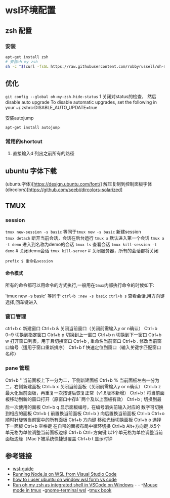 # wsl环境配置

## zsh 配置

### 安装

```bash
apt-get install zsh
# 安装oh my zsh
sh -c "$(curl -fsSL https://raw.githubusercontent.com/robbyrussell/oh-my-zsh/master/tools/install.sh)"
```

## 优化

`git config --global oh-my-zsh.hide-status` 1 关闭对status的检查，
然后disable auto upgrade To disable automatic upgrades, set the following in your ~/.zshrc:DISABLE_AUTO_UPDATE=true

安装autojump

```bash
apt-get install autojump
```

### 常用的shortcut

1. 直接输入d 列出之前所有的路径

## ubuntu 字体下载
(ubuntu字体)[https://design.ubuntu.com/font/] 解压复制到控制面板字体
(dircolors)[https://github.com/seebi/dircolors-solarized]

## TMUX

### session 

`tmux new-session -s basic` 等同于`tmux new -s basic`  新建session     
`tmux detach`  断开当前会话，会话在后台运行
`tmux a`  默认进入第一个会话
`tmux a -t demo`  进入到名称为demo的会话
`tmux ls` 查看会话 
`tmux kill-session -t demo` # 关闭demo会话
`tmux kill-server` # 关闭服务器，所有的会话都将关闭

`prefix $ 重命名session`

#### 命令模式
所有的命令都可以用命令的方式执行,一般用在`tmux`内部执行命令的时候如下:

'tmux new -s basic' 等同于 `ctrl+b :new -s basic`
`ctrl+b s` 查看会话,用方向键选择,回车键进入

### 窗口管理
ctrl+b c    新建窗口
Ctrl+b &   关闭当前窗口（关闭前需输入y or n确认）
Ctrl+b 0~9 切换到指定窗口
Ctrl+b p   切换到上一窗口
Ctrl+b n   切换到下一窗口
Ctrl+b w   打开窗口列表，用于且切换窗口
Ctrl+b ,   重命名当前窗口
Ctrl+b .   修改当前窗口编号（适用于窗口重新排序）
Ctrl+b f   快速定位到窗口（输入关键字匹配窗口名称）      

### pane 管理
Ctrl+b " 当前面板上下一分为二，下侧新建面板
Ctrl+b % 当前面板左右一分为二，右侧新建面板
Ctrl+b x 关闭当前面板（关闭前需输入y or n确认）
Ctrl+b z 最大化当前面板，再重复一次按键后恢复正常（v1.8版本新增）
Ctrl+b ! 将当前面板移动到新的窗口打开（原窗口中存å¨两个及以上面板有效）
Ctrl+b ; 切换到最后一次使用的面板
Ctrl+b q 显示面板编号，在编号消失前输入对应的     数字可切换到相应的面板
Ctrl+b { 前置换当前面板
Ctrl+b } 向后置换当前面板
Ctrl+b Ctrl+o 顺时针旋转当前窗中的所有面板
Ctrl+b 方向键 移动光标切换面板
Ctrl+b o 选择下一面板
Ctrl+b 空格键 在自带的面板布局中循环切换
Ctrl+b Alt+方向键 以5个单元格为单位调整当前面板边缘
Ctrl+b Ctrl+方向键 以1个单元格为单位调整当前面板边缘（Mac下被系统快捷键覆盖
Ctrl+b t 显示时钟


## 参考链接

- [wsl-guide](http://wsl-guide.org/en/latest/update.html)
- [Running Node.js on WSL from Visual Studio Code](https://blogs.msdn.microsoft.com/commandline/2017/10/27/running-node-js-on-wsl-from-visual-studio-code/)
- [how to i user ubuntu on window wsl form vs code](https://stackoverflow.com/questions/44450218/how-do-i-use-bash-on-ubuntu-on-windows-wsl-for-my-vs-code-terminal)
- [Run oh my zsh as integrated shell in VSCode on Windows](https://winsmarts.com/run-oh-my-zsh-as-integrated-shell-in-vscode-on-windows-7d69f72bafa3)
-[](https://www.hanselman.com/blog/SettingUpAShinyDevelopmentEnvironmentWithinLinuxOnWindows10.aspx)
-[](http://blog.questionable.services/article/windows-subsystem-linux-zsh-tmux-docker/)
-[Mouse mode in tmux](https://github.com/Microsoft/WSL/issues/531)
-[gnome-terminal wsl](https://www.youtube.com/watch?v=GMHxSvuXDYc)
-[tmux book](https://pityonline.gitbooks.io/tmux-productive-mouse-free-development_zh/content/book-content/Chapter1.html)
